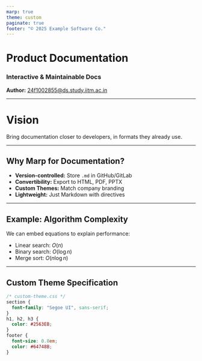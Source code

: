 ```yaml
---
marp: true
theme: custom
paginate: true
footer: "© 2025 Example Software Co."
---
```


<!-- _class: lead -->
<!-- _backgroundColor: #1E293B -->
<!-- _color: white -->

# Product Documentation  
### Interactive & Maintainable Docs

**Author:** 24f1002855@ds.study.iitm.ac.in

---

<!-- _class: lead -->
<!-- _backgroundImage: url('https://static.vecteezy.com/system/resources/thumbnails/040/890/255/small_2x/ai-generated-empty-wooden-table-on-the-natural-background-for-product-display-free-photo.jpg') -->
<!-- _backgroundSize: cover -->
<!-- _color: white -->
<!-- _opacity: 0.8 -->

# Vision  
Bring documentation closer to developers, in formats they already use.

---

## Why Marp for Documentation?

- **Version-controlled:** Store `.md` in GitHub/GitLab  
- **Convertibility:** Export to HTML, PDF, PPTX  
- **Custom Themes:** Match company branding  
- **Lightweight:** Just Markdown with directives  

---

## Example: Algorithm Complexity

We can embed equations to explain performance:

- Linear search: $O(n)$  
- Binary search: $O(\log n)$  
- Merge sort: $O(n \log n)$  

---

## Custom Theme Specification

```css
/* custom-theme.css */
section {
  font-family: "Segoe UI", sans-serif;
}
h1, h2, h3 {
  color: #2563EB;
}
footer {
  font-size: 0.8em;
  color: #64748B;
}
